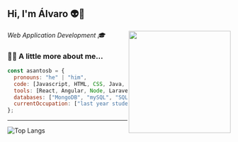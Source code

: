 <h2> Hi, I'm Álvaro 👽🚀</h2>
<img align='right' src="https://i.pinimg.com/originals/e4/26/70/e426702edf874b181aced1e2fa5c6cde.gif" width="230">
<p><em>Web Application Development 🎓</br>
</em></p>
              
### 👨‍💻 A little more about me...  

```javascript
const asantosb = {
  pronouns: "he" | "him",
  code: [Javascript, HTML, CSS, Java, PHP],
  tools: [React, Angular, Node, Laravel],
  databases: ["MongoDB", "mySQL", "SQLServer"],
  currentOccupation: ["last year student, open for job opportunities"]
};
```
---
![Top Langs](https://github-readme-stats.vercel.app/api/top-langs/?username=carleovaz&layout=compact&theme=dark)
